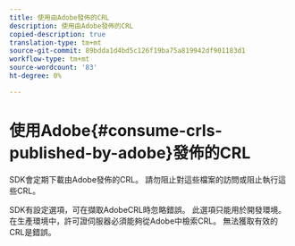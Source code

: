 ```yaml
---
title: 使用由Adobe發佈的CRL
description: 使用由Adobe發佈的CRL
copied-description: true
translation-type: tm+mt
source-git-commit: 89bdda1d4bd5c126f19ba75a819942df901183d1
workflow-type: tm+mt
source-wordcount: '83'
ht-degree: 0%

---
```



# 使用Adobe{#consume-crls-published-by-adobe}發佈的CRL

SDK會定期下載由Adobe發佈的CRL。 請勿阻止對這些檔案的訪問或阻止執行這些CRL。

SDK有設定選項，可在擷取AdobeCRL時忽略錯誤。 此選項只能用於開發環境。 在生產環境中，許可證伺服器必須能夠從Adobe中檢索CRL。 無法獲取有效的CRL是錯誤。
